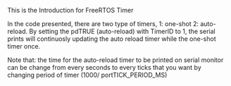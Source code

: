 This is the Introduction for FreeRTOS Timer

In the code presented, there are two type of timers, 1: one-shot 2: auto-reload. By setting the pdTRUE (auto-reload) with TimerID to 1, the serial prints will continuosly updating the auto reload timer while the one-shot timer once.

Note that: the time for the auto-reload timer to be printed on serial monitor can be change from every seconds to every ticks that you want by changing period of timer (1000/ portTICK_PERIOD_MS)
